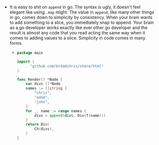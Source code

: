 - It is easy to shit on `append` in go. The syntax is ugly, it doesn't feel elegant like using `.map` might. The value in `append`, like many other things in go, comes down to simplicity by consistency. When your brain wants to add something to a slice, you immediately snap to append. Your brain as a go developer works exactly like ever other go developer and the result is almost any code that you read acting the same way when it comes to adding values to a slice. Simplicity in code comes in many forms.
	- ```go
	  package main
	  
	  import (
	      . "github.com/breadchris/share/html"
	  )
	  
	  func Render() *Node {
	      var divs []*Node
	      names := []string {
	          "chris",
	          "adam",
	          "john",
	      }
	      for _, name := range names {
	          divs = append(divs, Div(T(name)))
	      }
	      return Div(
	          Ch(divs),
	      )
	  }
	  ```